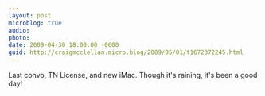```yaml
---
layout: post
microblog: true
audio: 
photo: 
date: 2009-04-30 18:00:00 -0600
guid: http://craigmcclellan.micro.blog/2009/05/01/t1672372245.html
---
```

Last convo, TN License, and new iMac.  Though it's raining, it's been a good day!
